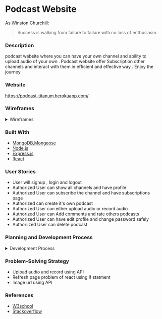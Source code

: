 
# Podcast Website 

As Winston Churchill:

> Success is walking from failure to failure
>  with no loss of enthusiasm.
### Description
podcast website where you can have your own channel and ability to upload audio of your own . Podcast website offer Subscription other channels and interact with them in efficient and effective way . Enjoy the journey

### Website

https://podcast-titanum.herokuapp.com/

### Wireframes

<details>
<summary>Wireframes</summary>

![HomePage](image1/Home.png)
![HomePage](image1/Home1.png)
![ChannelsPage](image1/Channels.png)
![AllpodcastPage](image1/Allpodcast.png)
![OnePodcastPage](image1/OnePodcast.png)
![SignupPage](image1/Capturesignup.png)
![loginPage](image1/login.png)
![ProfilePage](image1/profile.png)
![EditprofilePage](image1/EditProfile.png)
![NewPage](image1/New.png)
![ShowpodcastPage](image1/Showpodcast.png)





</details>

### Built With
 

* [MongoDB,Mongoose](https://www.mongodb.com/)
* [Node.js](https://nodejs.org)
* [Express.js](https://expressjs.com)
* [React](https://ar.reactjs.org)

### User Stories
* User will signup , login and logout
* Authorized User can show all channels and have profile 
* Authorized User can subscribe the channel and have subscriptions page
* Authorized can create it's own podcast
* Authorized User can either upload audio or record audio
* Authorized User can Add comments and rate others podcasts
* Authorized User can have edit profile and change password safely
* Authoriized User can delete podcast 

### Planning and Development Process
<details>
<summary>Development Process</summary>

![List1Page](image1/List1.jpg)
![List2Page](image1/List2.jpg)
</details>

### Problem-Solving Strategy
* Upload audio and record using API
* Refresh page problem of react using if statment
* Image url using API


 ### References
* [W3school](https://www.w3schools.com/)
* [Stackoverflow](https://stackoverflow.com/)


